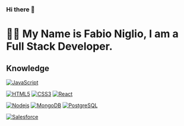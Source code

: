 ### Hi there 👋

# :man_technologist: My Name is Fabio Niglio, I am a Full Stack Developer.

## Knowledge

[![JavaScript](https://img.shields.io/badge/-JavaScript-black?style=flat-square&logo=javascript&link=https://github.com/LuizCarlosAbbott/)](https://github.com/fabioniglio/)

[![HTML5](https://img.shields.io/badge/-HTML5-E34F26?style=flat-square&logo=html5&logoColor=white&link=https://github.com/fabioniglio/)](https://github.com/fabioniglio/)
[![CSS3](https://img.shields.io/badge/-CSS3-1572B6?style=flat-square&logo=css3&link=https://github.com/fabioniglio/)](https://github.com/fabioniglio/)
[![React](https://img.shields.io/badge/-React-black?style=flat-square&logo=react&link=https://github.com/fabioniglio/)](https://github.com/fabioniglio/)

[![Nodejs](https://img.shields.io/badge/-Nodejs-black?style=flat-square&logo=Node.js&link=https://github.com/fabioniglio/)](https://github.com/fabioniglio/)
[![MongoDB](https://img.shields.io/badge/-MongoDB-black?style=flat-square&logo=mongodb&link=https://github.com/fabioniglio/)](https://github.com/fabioniglio/)
[![PostgreSQL](https://img.shields.io/badge/-PostgreSQL-336791?style=flat-square&logo=postgresql&link=https://github.com/fabioniglio/)](https://github.com/fabioniglio/)

[![Salesforce](https://img.shields.io/badge/-Salesforce-00A1E0?style=flat-square&logo=salesforce&logoColor=white&link=https://github.com/fabioniglio/)](https://github.com/fabioniglio/)


<!--
**fabioniglio/fabioniglio** is a ✨ _special_ ✨ repository because its `README.md` (this file) appears on your GitHub profile.

Here are some ideas to get you started:

- 🔭 I’m currently working on ...
- 🌱 I’m currently learning ...
- 👯 I’m looking to collaborate on ...
- 🤔 I’m looking for help with ...
- 💬 Ask me about ...
- 📫 How to reach me: ...
- 😄 Pronouns: ...
- ⚡ Fun fact: ... 
-->
